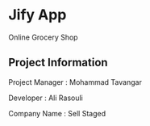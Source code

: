 # Jify App

Online Grocery Shop

## Project Information

Project Manager : Mohammad Tavangar

Developer : Ali Rasouli 

Company Name : Sell Staged
